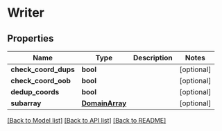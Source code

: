 # Writer


## Properties
Name | Type | Description | Notes
------------ | ------------- | ------------- | -------------
**check_coord_dups** | **bool** |  | [optional] 
**check_coord_oob** | **bool** |  | [optional] 
**dedup_coords** | **bool** |  | [optional] 
**subarray** | [**DomainArray**](DomainArray.md) |  | [optional] 

[[Back to Model list]](../README.md#documentation-for-models) [[Back to API list]](../README.md#documentation-for-api-endpoints) [[Back to README]](../README.md)


